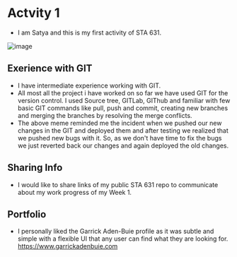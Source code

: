 # Actvity 1

* I am Satya and this is my first activity of STA 631.

![image](https://github.com/SatyaChamana/activity01-course-tools/assets/57492736/cb68eebc-e4e0-4f24-bef5-1037ce058beb)

## Exerience with GIT
* I have intermediate experience working with GIT. 
* All most all the project i have worked on so far we have used GIT for the version control. I used Source tree, GITLab, GIThub and familiar with few basic GIT commands like pull, push and commit, creating new branches and merging the branches by resolving the merge conflicts.
* The above meme reminded me the incident when we pushed our new changes in the GIT and deployed them and after testing we realized that we pushed new bugs with it. So, as we don't have time to fix the bugs we just reverted back our changes and again deployed the old changes. 

## Sharing Info
- I would like to share links of my public STA 631 repo to communicate about my work progress of my Week 1.

## Portfolio

- I personally liked the Garrick Aden-Buie profile as it was subtle and simple with a flexible UI that any user can find what they are looking for. <https://www.garrickadenbuie.com>
